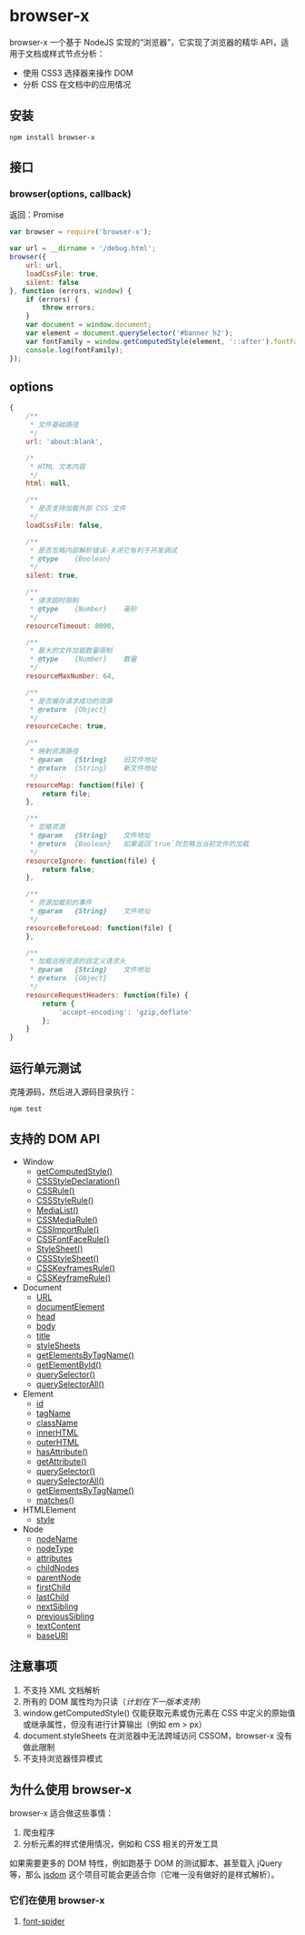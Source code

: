 # browser-x

browser-x 一个基于 NodeJS 实现的“浏览器”，它实现了浏览器的精华 API，适用于文档或样式节点分析：

* 使用 CSS3 选择器来操作 DOM
* 分析 CSS 在文档中的应用情况

## 安装

``` shell
npm install browser-x
```

## 接口

### browser(options, callback)

返回：Promise

``` javascript
var browser = require('browser-x');

var url = __dirname + '/debug.html';
browser({
    url: url,
    loadCssFile: true,
    silent: false
}, function (errors, window) {
    if (errors) {
        throw errors;
    }
    var document = window.document;
    var element = document.querySelector('#banner h2');
    var fontFamily = window.getComputedStyle(element, '::after').fontFamily;
    console.log(fontFamily);
});
```

## options

``` javascript
{
    /**
     * 文件基础路径
     */
    url: 'about:blank',

    /*
     * HTML 文本内容
     */
    html: null,

    /**
     * 是否支持加载外部 CSS 文件
     */
    loadCssFile: false,

    /**
     * 是否忽略内部解析错误-关闭它有利于开发调试
     * @type    {Boolean}
     */
    silent: true,

    /**
     * 请求超时限制
     * @type    {Number}    毫秒
     */
    resourceTimeout: 8000,

    /**
     * 最大的文件加载数量限制
     * @type    {Number}    数量
     */
    resourceMaxNumber: 64,

    /**
     * 是否缓存请求成功的资源
     * @return  {Object}
     */
    resourceCache: true,

    /**
     * 映射资源路径
     * @param   {String}    旧文件地址
     * @return  {String}    新文件地址
     */
    resourceMap: function(file) {
        return file;
    },

    /**
     * 忽略资源
     * @param   {String}    文件地址
     * @return  {Boolean}   如果返回`true`则忽略当当前文件的加载
     */
    resourceIgnore: function(file) {
        return false;
    },

    /**
     * 资源加载前的事件
     * @param   {String}    文件地址
     */
    resourceBeforeLoad: function(file) {
    },

    /**
     * 加载远程资源的自定义请求头
     * @param   {String}    文件地址
     * @return  {Object}
     */
    resourceRequestHeaders: function(file) {
        return {
            'accept-encoding': 'gzip,deflate'
        };
    }
}
```

## 运行单元测试

克隆源码，然后进入源码目录执行：

```shell
npm test
```

## 支持的 DOM API

* Window
    - [getComputedStyle()](https://developer.mozilla.org/zh-CN/docs/Web/API/Window/getComputedStyle)
    - [CSSStyleDeclaration()](https://developer.mozilla.org/zh-CN/docs/Web/API/CSSStyleDeclaration)
    - [CSSRule()](https://developer.mozilla.org/zh-CN/docs/Web/API/CSSRule)
    - [CSSStyleRule()](https://developer.mozilla.org/zh-CN/docs/Web/API/CSSStyleRule)
    - [MediaList()](https://developer.mozilla.org/zh-CN/docs/Web/API/MediaList)
    - [CSSMediaRule()](https://developer.mozilla.org/zh-CN/docs/Web/API/CSSMediaRule)
    - [CSSImportRule()](https://developer.mozilla.org/zh-CN/docs/Web/API/CSSImportRule)
    - [CSSFontFaceRule()](https://developer.mozilla.org/zh-CN/docs/Web/API/CSSFontFaceRule)
    - [StyleSheet()](https://developer.mozilla.org/zh-CN/docs/Web/API/StyleSheet)
    - [CSSStyleSheet()](https://developer.mozilla.org/zh-CN/docs/Web/API/CSSStyleSheet)
    - [CSSKeyframesRule()](https://developer.mozilla.org/zh-CN/docs/Web/API/CSSKeyframesRule)
    - [CSSKeyframeRule()](https://developer.mozilla.org/zh-CN/docs/Web/API/CSSKeyframeRule)
* Document
    - [URL](https://developer.mozilla.org/zh-CN/docs/Web/API/Document/URL)
    - [documentElement](https://developer.mozilla.org/zh-CN/docs/Web/API/Document/documentElement)
    - [head](https://developer.mozilla.org/zh-CN/docs/Web/API/Document/head)
    - [body](https://developer.mozilla.org/zh-CN/docs/Web/API/Document/body)
    - [title](https://developer.mozilla.org/zh-CN/docs/Web/API/Document/title)
    - [styleSheets](https://developer.mozilla.org/zh-CN/docs/Web/API/Document/styleSheets)
    - [getElementsByTagName()](https://developer.mozilla.org/zh-CN/docs/Web/API/Document/getElementsByTagName)
    - [getElementById()](https://developer.mozilla.org/zh-CN/docs/Web/API/Document/getElementById)
    - [querySelector()](https://developer.mozilla.org/zh-CN/docs/Web/API/Document/querySelector)
    - [querySelectorAll()](https://developer.mozilla.org/zh-CN/docs/Web/API/Document/querySelectorAll)
* Element
    - [id](https://developer.mozilla.org/zh-CN/docs/Web/API/Element/id)
    - [tagName](https://developer.mozilla.org/zh-CN/docs/Web/API/Element/tagName)
    - [className](https://developer.mozilla.org/zh-CN/docs/Web/API/Element/className)
    - [innerHTML](https://developer.mozilla.org/zh-CN/docs/Web/API/Element/innerHTML)
    - [outerHTML](https://developer.mozilla.org/zh-CN/docs/Web/API/Element/outerHTML)
    - [hasAttribute()](https://developer.mozilla.org/zh-CN/docs/Web/API/Element/hasAttribute)
    - [getAttribute()](https://developer.mozilla.org/zh-CN/docs/Web/API/Element/getAttribute)
    - [querySelector()](https://developer.mozilla.org/zh-CN/docs/Web/API/Element/querySelector)
    - [querySelectorAll()](https://developer.mozilla.org/zh-CN/docs/Web/API/Element/querySelectorAll)
    - [getElementsByTagName()](https://developer.mozilla.org/zh-CN/docs/Web/API/Element/getElementsByTagName)
    - [matches()](https://developer.mozilla.org/zh-CN/docs/Web/API/Element/matches)
* HTMLElement
    - [style](https://developer.mozilla.org/en-US/docs/Web/API/HTMLElement/style)
* Node
    - [nodeName](https://developer.mozilla.org/zh-CN/docs/Web/API/Node.nodeName)
    - [nodeType](https://developer.mozilla.org/zh-CN/docs/Web/API/Node.nodeType)
    - [attributes](https://developer.mozilla.org/zh-CN/docs/Web/API/Node.attributes)
    - [childNodes](https://developer.mozilla.org/zh-CN/docs/Web/API/Node.childNodes)
    - [parentNode](https://developer.mozilla.org/zh-CN/docs/Web/API/Node.parentNode)
    - [firstChild](https://developer.mozilla.org/zh-CN/docs/Web/API/Node.firstChild)
    - [lastChild](https://developer.mozilla.org/zh-CN/docs/Web/API/Node.lastChild)
    - [nextSibling](https://developer.mozilla.org/zh-CN/docs/Web/API/Node.nextSibling)
    - [previousSibling](https://developer.mozilla.org/zh-CN/docs/Web/API/Node.previousSibling)
    - [textContent](https://developer.mozilla.org/zh-CN/docs/Web/API/Node.textContent)
    - [baseURI](https://developer.mozilla.org/zh-CN/docs/Web/API/Node.baseURI)

## 注意事项

1. 不支持 XML 文档解析 
2. 所有的 DOM 属性均为只读（*计划在下一版本支持*）
3. window.getComputedStyle() 仅能获取元素或伪元素在 CSS 中定义的原始值或继承属性，但没有进行计算输出（例如 em \> px）
4. document.styleSheets 在浏览器中无法跨域访问 CSSOM，browser-x 没有做此限制
5. 不支持浏览器怪异模式

## 为什么使用 browser-x

browser-x 适合做这些事情：

1. 爬虫程序
2. 分析元素的样式使用情况，例如和 CSS 相关的开发工具

如果需要更多的 DOM 特性，例如跑基于 DOM 的测试脚本、甚至载入 jQuery 等，那么 [jsdom](https://github.com/tmpvar/jsdom) 这个项目可能会更适合你（它唯一没有做好的是样式解析）。

### 它们在使用 browser-x

1. [font-spider](https://github.com/aui/font-spider)
